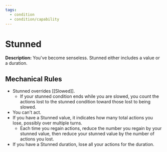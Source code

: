 ```yaml
---
tags:
  - condition
  - condition/capability
---
```

# Stunned
**Description:** You've become senseless. Stunned either includes a value or a duration.

## Mechanical Rules

- Stunned overrides [[Slowed]].
	- If your stunned condition ends while you are slowed, you count the actions lost to the stunned condition toward those lost to being slowed.
- You can't act.
- If you have a Stunned value, it indicates how many total actions you lose, possibly over multiple turns. 
	- Each time you regain actions, reduce the number you regain by your stunned value, then reduce your stunned value by the number of actions you lost. 
-  If you have a Stunned duration, lose all your actions for the duration.